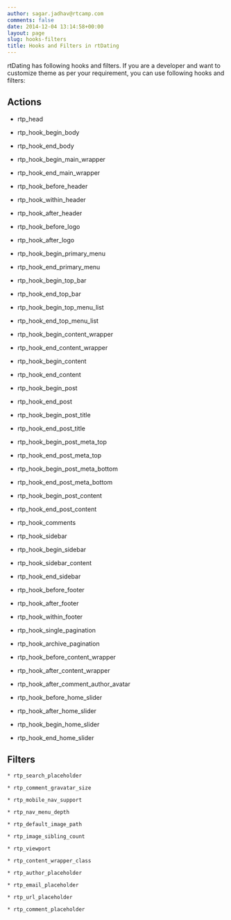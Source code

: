 ```yaml
---
author: sagar.jadhav@rtcamp.com
comments: false
date: 2014-12-04 13:14:58+00:00
layout: page
slug: hooks-filters
title: Hooks and Filters in rtDating
---
```


rtDating has following hooks and filters. If you are a developer and want to customize theme as per your requirement, you can use following hooks and filters:


## Actions

* rtp_head

* rtp_hook_begin_body

* rtp_hook_end_body

* rtp_hook_begin_main_wrapper

* rtp_hook_end_main_wrapper

* rtp_hook_before_header

* rtp_hook_within_header

* rtp_hook_after_header

* rtp_hook_before_logo

* rtp_hook_after_logo

* rtp_hook_begin_primary_menu

* rtp_hook_end_primary_menu

* rtp_hook_begin_top_bar

* rtp_hook_end_top_bar

* rtp_hook_begin_top_menu_list

* rtp_hook_end_top_menu_list

* rtp_hook_begin_content_wrapper

* rtp_hook_end_content_wrapper

* rtp_hook_begin_content

* rtp_hook_end_content

* rtp_hook_begin_post

* rtp_hook_end_post

* rtp_hook_begin_post_title

* rtp_hook_end_post_title

* rtp_hook_begin_post_meta_top

* rtp_hook_end_post_meta_top

* rtp_hook_begin_post_meta_bottom

* rtp_hook_end_post_meta_bottom

* rtp_hook_begin_post_content

* rtp_hook_end_post_content

* rtp_hook_comments

* rtp_hook_sidebar

* rtp_hook_begin_sidebar

* rtp_hook_sidebar_content

* rtp_hook_end_sidebar

* rtp_hook_before_footer

* rtp_hook_after_footer

* rtp_hook_within_footer

* rtp_hook_single_pagination

* rtp_hook_archive_pagination

* rtp_hook_before_content_wrapper

* rtp_hook_after_content_wrapper

* rtp_hook_after_comment_author_avatar

* rtp_hook_before_home_slider

* rtp_hook_after_home_slider

* rtp_hook_begin_home_slider

* rtp_hook_end_home_slider



## Filters

	* rtp_search_placeholder

	* rtp_comment_gravatar_size

	* rtp_mobile_nav_support

	* rtp_nav_menu_depth

	* rtp_default_image_path

	* rtp_image_sibling_count

	* rtp_viewport

	* rtp_content_wrapper_class

	* rtp_author_placeholder

	* rtp_email_placeholder

	* rtp_url_placeholder

	* rtp_comment_placeholder